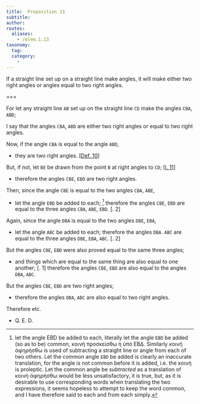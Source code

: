 ```yaml
---
title:  Proposition 13
subtitle:
author:
routes:
  aliases:
    - /elem.1.13
taxonomy:
  tag:
  category:
    -
---
```


If a straight line set up on a straight line make angles, it will make either two right angles or angles equal to two right angles.

===

For let any straight line `AB` set up on the straight line `CD` make the angles `CBA`, `ABD`;

I say that the angles `CBA`, `ABD` are either two right angles or equal to two right angles. 


Now, if the angle `CBA` is equal to the angle `ABD`, 

- they are two right angles. [<a href="/elem.1.def.10">Def. 10</a>]

But, if not, let `BE` be drawn from the point `B` at right angles to `CD`; [<a href="/elem.1.11">I. 11</a>] 

- therefore the angles `CBE`, `EBD` are two right angles.

Then, since the angle `CBE` is equal to the two angles `CBA`, `ABE`, 

- let the angle `EBD` be added to each; [^1] therefore the angles `CBE`, `EBD` are equal to the three angles `CBA`, `ABE`, `EBD`. [<title>C. N</title>. 2]

Again, since the angle `DBA` is equal to the two angles `DBE`, `EBA`, 

- let the angle `ABC` be added to each; therefore the angles `DBA`. `ABC` are equal to the three angles `DBE`, `EBA`, `ABC`. [<title>C. N</title>. 2]

But the angles `CBE`, `EBD` were also proved equal to the same three angles; 

- and things which are equal to the same thing are also equal to one another; [<title>C. N</title>. 1] therefore the angles `CBE`, `EBD` are also equal to the angles `DBA`, `ABC`.

But the angles `CBE`, `EBD` are two right angles; 

- therefore the angles `DBA`, `ABC` are also equal to two right angles.

Therefore etc.

- Q. E. D.

[^1]: let the angle EBD be added to each,
    literally <quote>let the angle `EBD` be added (so as to be) common,</quote> <foreign lang="greek">κοινὴ προσκείσθω ἡ ὑπὸ ΕΒΔ</foreign>. Similarly <foreign lang="greek">κοινὴ ἀφηρήσθω</foreign> is used of subtracting a straight line or angle from each of two others. <quote>Let the common angle `EBD` be added</quote> is clearly an inaccurate translation, for the angle is not common before it is added, i.e. the <foreign lang="greek">κοινὴ</foreign> is proleptic. <quote>Let the common angle be <em>subtracted</em></quote> as a translation of <foreign lang="greek">κοινὴ ἀφηρήσθω</foreign> would be less unsatisfactory, it is true, but, as it is desirable to use corresponding words when translating the two expressions, it seems hopeless to attempt to keep the word <quote>common,</quote> and I have therefore said <quote>to each</quote> and <quote>from each</quote> simply.

